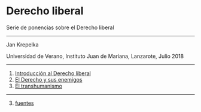 Derecho liberal
===

Serie de ponencias sobre el Derecho liberal

---

Jan Krepelka

Universidad de Verano, Instituto Juan de Mariana, Lanzarote, Julio 2018

---

1. [Introducción al Derecho liberal](introduccion.html)
2. [El Derecho y sus enemigos](enemigos.html)
3. [El transhumanismo](transhumanismo.html)

---

3. [fuentes](fuentes.html)